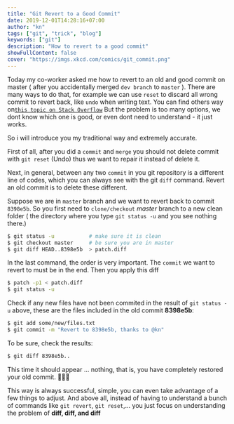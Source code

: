 ```yaml
---
title: "Git Revert to a Good Commit"
date: 2019-12-01T14:28:16+07:00
author: "kn"
tags: ["git", "trick", "blog"]
keywords: ["git"]
description: "How to revert to a good commit"
showFullContent: false
cover: "https://imgs.xkcd.com/comics/git_commit.png"
---
```


Today my co-worker asked me how to revert to an old and good commit on master ( after you accidentally merged `dev branch` to `master` ).
There are many ways to do that, for example we can use `reset` to discard all wrong commit to revert back, like `undo` when writing text.
You can find others way on[`this topic on Stack Overflow`](https://stackoverflow.com/questions/4114095/how-do-i-revert-a-git-repository-to-a-previous-commit)
But the problem is too many options, we dont know which one is good, or even dont need to understand - it just works.

So i will introduce you my traditional way and extremely accurate.

First of all, after you did a `commit` and `merge` you should not delete commit with `git reset` (Undo) thus we want to repair it instead of delete it.

Next, in general, between any two `commit` in you git repository is a different line of codes, which you can always see with the git `diff` command.
Revert an old commit is to delete these different.

Suppose we are in `master` branch and we want to revert back to commit `8398e5b`.
So you first need to `clone/checkout` _master_ branch to a new clean folder ( the directory where you type `git status -u` and you see nothing there.)

```bash
$ git status -u           # make sure it is clean
$ git checkout master     # be sure you are in master
$ git diff HEAD..8398e5b  > patch.diff
```

In the last command, the order is very important.
The `commit` we want to revert to must be in the end.
Then you apply this diff

```bash
$ patch -p1 < patch.diff
$ git status -u
```

Check if any new files have not been commited in the result of `git status -u` above, these are the files included in the old commit **8398e5b**:

```bash
$ git add some/new/files.txt
$ git commit -m "Revert to 8398e5b, thanks to @kn"
```

To be sure, check the results:

```bash
$ git diff 8398e5b..
```

This time it should appear ... nothing, that is, you have completely restored your old commit. 🎉🎉🎉

This way is always successful, simple, you can even take advantage of a few things to adjust.
And above all, instead of having to understand a bunch of commands like `git revert`, `git reset`,... you just focus on understanding the problem of **diff, diff, and diff**
